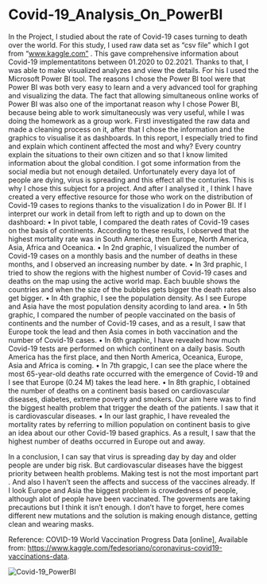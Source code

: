 # Covid-19_Analysis_On_PowerBI

In the Project, I studied about the rate of Covid-19 cases turning to death over the world. For this study, I used raw data set as “csv file” which I got from “www.kaggle.com” . This gave comprehensive information about Covid-19 implementatitons between 01.2020 to 02.2021. Thanks to that, I was able to make visualized analyzes and view the details. For his I used the Microsoft Power BI tool. 
The reasons I chose the Power BI tool were that Power BI was both very easy to learn and a very advanced tool for graphing and visualizing the data. The fact that allowing simultaneous online works of Power BI was also one of the importanat reason why I chose Power BI, because being able to work simultaneously was very useful, while I was doing the homework as a group work. FirstI investigated the raw data and made a cleaning process on it, after that I chose the information and the graphics to visualise it as dashboards.
In this report, I especially tried to find and explain which continent affected the most and  why? Every country explain the situations to their own citizen and so that I know limited information about the global condition. I got some information from the social media but not enough detailed. Unfortunately every daya lot of people are dying, virus is spreading and this effect all the conturies.  This is why I chose this subject for a project. And after I analysed it , I think I have created a very effective resource for those who work on the distribution of Covid-19 cases to regions thanks to the visualization I do in Power BI. 
 	If I interpret our work in detail from left to rigth and up to down on the dashboard:
•	In  pivot table, I compared the death rates of Covid-19 cases on the basis of continents. According to these results, I observed that the highest mortality rate was in South America, then Europe, North America, Asia, Africa and Oceanica.
•	In 2nd graphic, I visualized the number of Covid-19 cases on a monthly basis and the number of deaths in these months, and I observed an increasing number by date.
•	In 3rd praphic, I tried to show the regions with the highest number of Covid-19 cases and deaths on the map using the active world map. Each buuble shows the countries and when the size of the bubbles gets bigger the death rates also get bigger.
•	In 4th graphic, I see the population density. As I see Europe and Asia have the most population density acording to land area.
•	In 5th graphic, I compared the number of people vaccinated on the basis of continents and the number of Covid-19 cases, and as a result, I saw that Europe took the lead and then Asia comes in both vaccination and the number of Covid-19 cases.
•	In 6th graphic, I have revealed how much Covid-19 tests are performed on which continent on a daily basis. South America has the first place, and then North America, Oceanica, Europe, Asia and Africa is coming.
•	In 7th grapgic, I can see the place where the most 65-year-old deaths rate occurred with the emergence of Covid-19 and I see that Europe (0.24 M) takes the lead here.
•	In 8th graphic, I obtained the number of deaths on a continent basis based on cardiovascular diseases, diabetes, extreme poverty and smokers. Our aim here was to find the biggest health problem that trigger the death of the patients. I saw that it is cardiovascular diseases.
•	In our last graphic, I have revealed the mortality rates by referring to million population on continent basis to give an idea about our other Covid-19 based graphics. As a result, I saw that the highest number of deaths occurred in Europe out and away.

In a conclusion, I can say that virus is spreading day by day and older people are under big risk. But cardiovascular diseases have the biggest priority between health problems. Making test is not the most important part . And also I haven’t seen the affects and success  of the vaccines already. If I look Europe and Asia the biggest problem is crowdedness of people, although alot of people have been vaccinated. The goverments are taking precautions but I think it isn’t enough. I don’t have to forget, here comes different new mutations and the solution is making enough distance, getting clean and wearing masks. 

Reference: COVID-19 World Vaccination Progress Data [online], Available from: https://www.kaggle.com/fedesoriano/coronavirus-covid19-vaccinations-data.

![Covid-19_PowerBI](https://user-images.githubusercontent.com/81926522/168450005-51826202-1d91-4b26-ae0a-e7576e22982a.png)


